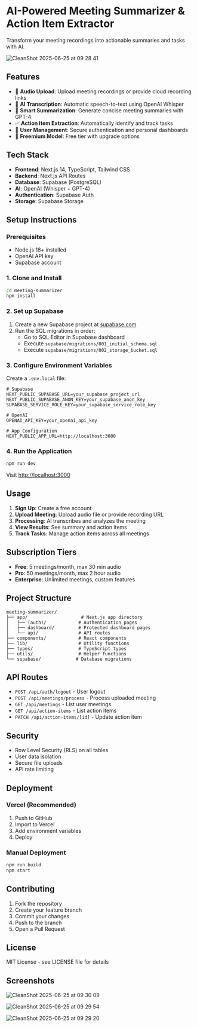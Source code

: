 # AI-Powered Meeting Summarizer & Action Item Extractor

Transform your meeting recordings into actionable summaries and tasks with AI.

![CleanShot 2025-06-25 at 09 28 41](https://github.com/user-attachments/assets/34d6b7ce-4f2e-452d-8154-f4f2eddb3b36)

## Features

- 🎤 **Audio Upload**: Upload meeting recordings or provide cloud recording links
- 🤖 **AI Transcription**: Automatic speech-to-text using OpenAI Whisper
- 📝 **Smart Summarization**: Generate concise meeting summaries with GPT-4
- ✅ **Action Item Extraction**: Automatically identify and track tasks
- 👥 **User Management**: Secure authentication and personal dashboards
- 💎 **Freemium Model**: Free tier with upgrade options

## Tech Stack

- **Frontend**: Next.js 14, TypeScript, Tailwind CSS
- **Backend**: Next.js API Routes
- **Database**: Supabase (PostgreSQL)
- **AI**: OpenAI (Whisper + GPT-4)
- **Authentication**: Supabase Auth
- **Storage**: Supabase Storage

## Setup Instructions

### Prerequisites

- Node.js 18+ installed
- OpenAI API key
- Supabase account

### 1. Clone and Install

```bash
cd meeting-summarizer
npm install
```

### 2. Set up Supabase

1. Create a new Supabase project at [supabase.com](https://supabase.com)
2. Run the SQL migrations in order:
   - Go to SQL Editor in Supabase dashboard
   - Execute `supabase/migrations/001_initial_schema.sql`
   - Execute `supabase/migrations/002_storage_bucket.sql`

### 3. Configure Environment Variables

Create a `.env.local` file:

```env
# Supabase
NEXT_PUBLIC_SUPABASE_URL=your_supabase_project_url
NEXT_PUBLIC_SUPABASE_ANON_KEY=your_supabase_anon_key
SUPABASE_SERVICE_ROLE_KEY=your_supabase_service_role_key

# OpenAI
OPENAI_API_KEY=your_openai_api_key

# App Configuration
NEXT_PUBLIC_APP_URL=http://localhost:3000
```

### 4. Run the Application

```bash
npm run dev
```

Visit [http://localhost:3000](http://localhost:3000)

## Usage

1. **Sign Up**: Create a free account
2. **Upload Meeting**: Upload audio file or provide recording URL
3. **Processing**: AI transcribes and analyzes the meeting
4. **View Results**: See summary and action items
5. **Track Tasks**: Manage action items across all meetings

## Subscription Tiers

- **Free**: 5 meetings/month, max 30 min audio
- **Pro**: 50 meetings/month, max 2 hour audio
- **Enterprise**: Unlimited meetings, custom features

## Project Structure

```
meeting-summarizer/
├── app/                    # Next.js app directory
│   ├── (auth)/            # Authentication pages
│   ├── dashboard/         # Protected dashboard pages
│   └── api/               # API routes
├── components/            # React components
├── lib/                   # Utility functions
├── types/                 # TypeScript types
├── utils/                 # Helper functions
└── supabase/             # Database migrations
```

## API Routes

- `POST /api/auth/logout` - User logout
- `POST /api/meetings/process` - Process uploaded meeting
- `GET /api/meetings` - List user meetings
- `GET /api/action-items` - List action items
- `PATCH /api/action-items/[id]` - Update action item

## Security

- Row Level Security (RLS) on all tables
- User data isolation
- Secure file uploads
- API rate limiting

## Deployment

### Vercel (Recommended)

1. Push to GitHub
2. Import to Vercel
3. Add environment variables
4. Deploy

### Manual Deployment

```bash
npm run build
npm start
```

## Contributing

1. Fork the repository
2. Create your feature branch
3. Commit your changes
4. Push to the branch
5. Open a Pull Request

## License

MIT License - see LICENSE file for details

## Screenshots

![CleanShot 2025-06-25 at 09 30 09](https://github.com/user-attachments/assets/14f2f403-d7c6-4000-8c0b-1c9b5435cfc3)

![CleanShot 2025-06-25 at 09 29 54](https://github.com/user-attachments/assets/22a1b5df-2290-4b6c-953b-378570c45384)

![CleanShot 2025-06-25 at 09 29 20](https://github.com/user-attachments/assets/8ee61a98-9bf0-4345-a21e-ec2f3b311be4)
